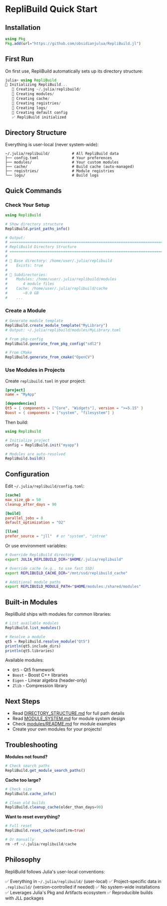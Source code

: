 # RepliBuild Quick Start

## Installation

```julia
using Pkg
Pkg.add(url="https://github.com/obsidianjulua/RepliBuild.jl")
```

## First Run

On first use, RepliBuild automatically sets up its directory structure:

```julia
julia> using RepliBuild
🔧 Initializing RepliBuild...
   📁 Creating ~/.julia/replibuild/
   📁 Creating modules/
   📁 Creating cache/
   📁 Creating registries/
   📁 Creating logs/
   📝 Creating default config
   ✅ RepliBuild initialized
```

## Directory Structure

Everything is user-local (never system-wide):

```
~/.julia/replibuild/          # All RepliBuild data
├── config.toml               # Your preferences
├── modules/                  # Your custom modules
├── cache/                    # Build cache (auto-managed)
├── registries/               # Module registries
└── logs/                     # Build logs
```

## Quick Commands

### Check Your Setup

```julia
using RepliBuild

# Show directory structure
RepliBuild.print_paths_info()

# Output:
# ======================================================================
# RepliBuild Directory Structure
# ======================================================================
#
# 📁 Base directory: /home/user/.julia/replibuild
#    Exists: true
#
# 📂 Subdirectories:
#    Modules: /home/user/.julia/replibuild/modules
#       4 module files
#    Cache: /home/user/.julia/replibuild/cache
#       ~0.0 GB
#    ...
```

### Create a Module

```julia
# Generate module template
RepliBuild.create_module_template("MyLibrary")
# Output: ~/.julia/replibuild/modules/MyLibrary.toml

# From pkg-config
RepliBuild.generate_from_pkg_config("sdl2")

# From CMake
RepliBuild.generate_from_cmake("OpenCV")
```

### Use Modules in Projects

Create `replibuild.toml` in your project:

```toml
[project]
name = "MyApp"

[dependencies]
Qt5 = { components = ["Core", "Widgets"], version = ">=5.15" }
Boost = { components = ["system", "filesystem"] }
```

Then build:

```julia
using RepliBuild

# Initialize project
config = RepliBuild.init("myapp")

# Modules are auto-resolved
RepliBuild.build()
```

## Configuration

Edit `~/.julia/replibuild/config.toml`:

```toml
[cache]
max_size_gb = 50
cleanup_after_days = 90

[build]
parallel_jobs = 8
default_optimization = "O2"

[llvm]
prefer_source = "jll"  # or "system", "intree"
```

Or use environment variables:

```bash
# Override RepliBuild directory
export JULIA_REPLIBUILD_DIR="$HOME/.julia/replibuild"

# Override cache (e.g., to use fast SSD)
export REPLIBUILD_CACHE_DIR="/mnt/ssd/replibuild_cache"

# Additional module paths
export REPLIBUILD_MODULE_PATH="$HOME/modules:/shared/modules"
```

## Built-in Modules

RepliBuild ships with modules for common libraries:

```julia
# List available modules
RepliBuild.list_modules()

# Resolve a module
qt5 = RepliBuild.resolve_module("Qt5")
println(qt5.include_dirs)
println(qt5.libraries)
```

Available modules:
- `Qt5` - Qt5 framework
- `Boost` - Boost C++ libraries
- `Eigen` - Linear algebra (header-only)
- `Zlib` - Compression library

## Next Steps

- Read [DIRECTORY_STRUCTURE.md](DIRECTORY_STRUCTURE.md) for full path details
- Read [MODULE_SYSTEM.md](MODULE_SYSTEM.md) for module system design
- Check [modules/README.md](../modules/README.md) for module examples
- Create your own modules for your projects!

## Troubleshooting

**Modules not found?**
```julia
# Check search paths
RepliBuild.get_module_search_paths()
```

**Cache too large?**
```julia
# Check size
RepliBuild.cache_info()

# Clean old builds
RepliBuild.cleanup_cache(older_than_days=90)
```

**Want to reset everything?**
```julia
# Full reset
RepliBuild.reset_cache(confirm=true)

# Or manually
rm -rf ~/.julia/replibuild/cache
```

## Philosophy

RepliBuild follows Julia's user-local conventions:

✅ Everything in `~/.julia/replibuild/` (user-local)
✅ Project-specific data in `.replibuild/` (version-controlled if needed)
✅ No system-wide installations
✅ Leverages Julia's Pkg and Artifacts ecosystem
✅ Reproducible builds with JLL packages

